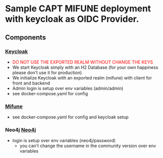 # Sample CAPT MIFUNE deployment with keycloak as OIDC Provider.

## Components
###  [Keycloak](http://localhost:8888)
  - <span style="color:red">DO NOT USE THE EXPORTED REALM WITHOUT CHANGE THE KEYS</span>
  - We start Keycloak simply with an H2 Database (for your own happiness please don't use it for production)
  - We initialize Keycloak with an exported realm (mifune) with client for front and backend
  - Admin login is setup over env variables (admin/admin)
  - see docker-compose.yaml for config
### [Mifune](http://localhost:8080/ui/)
  - see docker-compose.yaml for config and keycloak setup
### Neo4j [Neo4j](localhost:7474)
  - login is setup over env variables (neo4j/password)
    - you can't change the username in the community version over env variables 
  